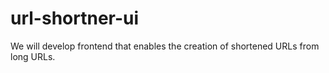 # url-shortner-ui
We will develop frontend that enables the creation of shortened URLs from long URLs.

